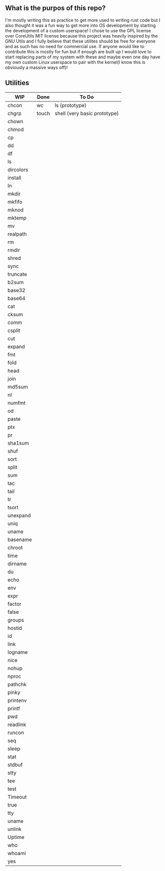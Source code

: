 ## What is the purpos of this repo?
I'm mostly writing this as practice to get more used
to writing rust code but I also thought it was a fun
way to get more into OS development by starting the
development of a custom userspace! I chose to use the
GPL license over CoreUtils MIT license because this
project was heavily inspired by the GNU Utils and I
fully believe that these utilites should be free for
everyone and as such has no need for commercial use.
If anyone would like to contribute this is mostly for
fun but if enough are built up I would love to start
replacing parts of my system with these and maybe even
one day have my own custom Linux userspace to pair with
the kernel(I know this is obviously a massive ways off)!

## Utilities

| WIP       | Done  | To Do                        |
|-----------|-------|------------------------------|
| chcon     | wc    | ls (prototype)               |
| chgrp     | touch | shell (very basic prototype) |
| chown     |       |                              |
| chmod     |       |                              |
| cp        |       |                              |
| dd        |       |                              |
| df        |       |                              |
| ls        |       |                              |
| dircolors |       |                              |
| install   |       |                              |
| ln        |       |                              |
| mkdir     |       |                              |
| mkfifo    |       |                              |
| mknod     |       |                              |
| mktemp    |       |                              |
| mv        |       |                              |
| realpath  |       |                              |
| rm        |       |                              |
| rmdir     |       |                              |
| shred     |       |                              |
| sync      |       |                              |
| truncate  |       |                              |
| b2sum     |       |                              |
| base32    |       |                              |
| base64    |       |                              |
| cat       |       |                              |
| cksum     |       |                              |
| comm      |       |                              |
| csplit    |       |                              |
| cut       |       |                              |
| expand    |       |                              |
| fmt       |       |                              |
| fold      |       |                              |
| head      |       |                              |
| join      |       |                              |
| md5sum    |       |                              |
| nl        |       |                              |
| numfmt    |       |                              |
| od        |       |                              |
| paste     |       |                              |
| ptx       |       |                              |
| pr        |       |                              |
| sha1sum   |       |                              |
| shuf      |       |                              |
| sort      |       |                              |
| split     |       |                              |
| sum       |       |                              |
| tac       |       |                              |
| tail      |       |                              |
| tr        |       |                              |
| tsort     |       |                              |
| unexpand  |       |                              |
| uniq      |       |                              |
| uname     |       |                              |
| basename  |       |                              |
| chroot    |       |                              |
| time      |       |                              |
| dirname   |       |                              |
| du        |       |                              |
| echo      |       |                              |
| env       |       |                              |
| expr      |       |                              |
| factor    |       |                              |
| false     |       |                              |
| groups    |       |                              |
| hostid    |       |                              |
| id        |       |                              |
| link      |       |                              |
| logname   |       |                              |
| nice      |       |                              |
| nohup     |       |                              |
| nproc     |       |                              |
| pathchk   |       |                              |
| pinky     |       |                              |
| printenv  |       |                              |
| printf    |       |                              |
| pwd       |       |                              |
| readlink  |       |                              |
| runcon    |       |                              |
| seq       |       |                              |
| sleep     |       |                              |
| stat      |       |                              |
| stdbuf    |       |                              |
| stty      |       |                              |
| tee       |       |                              |
| test      |       |                              |
| Timeout   |       |                              |
| true      |       |                              |
| tty       |       |                              |
| uname     |       |                              |
| unlink    |       |                              |
| Uptime    |       |                              |
| who       |       |                              |
| whoami    |       |                              |
| yes       |       |                              |

